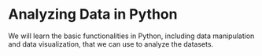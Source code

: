# Analyzing Data in Python

We will learn the basic functionalities in Python, including data manipulation and data visualization, that we can use to analyze the datasets.
